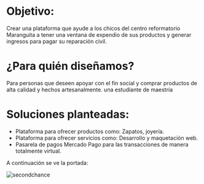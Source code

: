 Objetivo: 
==========

Crear  una plataforma que ayude a los chicos del centro reformatorio Maranguita a  tener una ventana de expendio de sus productos y generar ingresos para pagar su  reparación civil.

¿Para quién diseñamos? 
=======================
Para personas que deseen apoyar con el fin social y comprar productos de alta calidad y hechos artesanalmente. una estudiante de maestría

Soluciones planteadas:
=======================
- Plataforma para ofrecer productos como: Zapatos, joyería.
- Plataforma para ofrecer servicios como: Desarrollo y maquetación web.
- Pasarela de pagos Mercado Pago para las transacciones de manera totalmente virtual.

A continuación se ve la portada:

![secondchance](https://user-images.githubusercontent.com/47748753/63063262-92a89c80-bec1-11e9-9057-f9ca9061f05b.png)